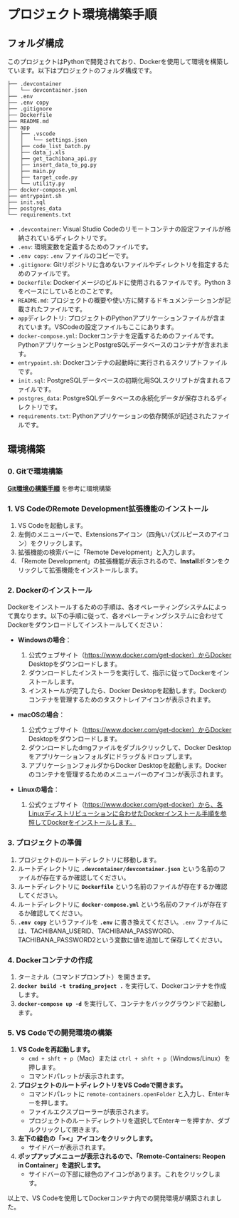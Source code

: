 # プロジェクト環境構築手順

## フォルダ構成

このプロジェクトはPythonで開発されており、Dockerを使用して環境を構築しています。以下はプロジェクトのフォルダ構成です。

```
├── .devcontainer
│   └── devcontainer.json
├── .env
├── .env copy
├── .gitignore
├── Dockerfile
├── README.md
├── app
│   ├── .vscode
│   │   └── settings.json
│   ├── code_list_batch.py
│   ├── data_j.xls
│   ├── get_tachibana_api.py
│   ├── insert_data_to_pg.py
│   ├── main.py
│   ├── target_code.py
│   └── utility.py
├── docker-compose.yml
├── entrypoint.sh
├── init.sql
├── postgres_data
└── requirements.txt

```

- `.devcontainer`: Visual Studio Codeのリモートコンテナの設定ファイルが格納されているディレクトリです。
- `.env`: 環境変数を定義するためのファイルです。
- `.env copy`: `.env` ファイルのコピーです。
- `.gitignore`: Gitリポジトリに含めないファイルやディレクトリを指定するためのファイルです。
- `Dockerfile`: Dockerイメージのビルドに使用されるファイルです。Python 3をベースにしているとのことです。
- `README.md`: プロジェクトの概要や使い方に関するドキュメンテーションが記載されたファイルです。
- `app`ディレクトリ: プロジェクトのPythonアプリケーションファイルが含まれています。VSCodeの設定ファイルもここにあります。
- `docker-compose.yml`: Dockerコンテナを定義するためのファイルです。PythonアプリケーションとPostgreSQLデータベースのコンテナが含まれます。
- `entrypoint.sh`: Dockerコンテナの起動時に実行されるスクリプトファイルです。
- `init.sql`: PostgreSQLデータベースの初期化用SQLスクリプトが含まれるファイルです。
- `postgres_data`: PostgreSQLデータベースの永続化データが保存されるディレクトリです。
- `requirements.txt`: Pythonアプリケーションの依存関係が記述されたファイルです。

## 環境構築

### 0. Gitで環境構築

[**Git環境の構築手順**](https://www.notion.so/Git-db0ace056b354b3c9ca91f375a245b7b?pvs=21) を参考に環境構築

### 1. VS CodeのRemote Development拡張機能のインストール

1. VS Codeを起動します。
2. 左側のメニューバーで、Extensionsアイコン（四角いパズルピースのアイコン）をクリックします。
3. 拡張機能の検索バーに「Remote Development」と入力します。
4. 「Remote Development」の拡張機能が表示されるので、**Install**ボタンをクリックして拡張機能をインストールします。

### 2. Dockerのインストール

Dockerをインストールするための手順は、各オペレーティングシステムによって異なります。以下の手順に従って、各オペレーティングシステムに合わせてDockerをダウンロードしてインストールしてください：

- **Windowsの場合**：
    1. 公式ウェブサイト（https://www.docker.com/get-docker）からDocker Desktopをダウンロードします。
    2. ダウンロードしたインストーラを実行して、指示に従ってDockerをインストールします。
    3. インストールが完了したら、Docker Desktopを起動します。Dockerのコンテナを管理するためのタスクトレイアイコンが表示されます。

- **macOSの場合**：
    1. 公式ウェブサイト（https://www.docker.com/get-docker）からDocker Desktopをダウンロードします。
    2. ダウンロードしたdmgファイルをダブルクリックして、Docker Desktopをアプリケーションフォルダにドラッグ＆ドロップします。
    3. アプリケーションフォルダからDocker Desktopを起動します。Dockerのコンテナを管理するためのメニューバーのアイコンが表示されます。

- **Linuxの場合**：
    1. 公式ウェブサイト（https://www.docker.com/get-docker）から、各Linuxディストリビューションに合わせたDockerインストール手順を参照してDockerをインストールします。

### 3. プロジェクトの準備

1. プロジェクトのルートディレクトリに移動します。
2. ルートディレクトリに **`.devcontainer/devcontainer.json`** という名前のファイルが存在するか確認してください。
3. ルートディレクトリに **`Dockerfile`** という名前のファイルが存在するか確認してください。
4. ルートディレクトリに **`docker-compose.yml`** という名前のファイルが存在するか確認してください。
5. **`.env copy`** というファイルを **`.env`** に書き換えてください。`.env` ファイルには、TACHIBANA_USERID、TACHIBANA_PASSWORD、TACHIBANA_PASSWORD2という変数に値を追加して保存してください。

### 4. Dockerコンテナの作成

1. ターミナル（コマンドプロンプト）を開きます。
2. **`docker build -t trading_project .`** を実行して、Dockerコンテナを作成します。
3. **`docker-compose up -d`** を実行して、コンテナをバックグラウンドで起動します。

### 5. VS Codeでの開発環境の構築

1. **VS Codeを再起動します。**
    - `cmd + shft + p`（Mac）または `ctrl + shft + p`（Windows/Linux）を押します。
    - コマンドパレットが表示されます。
2. **プロジェクトのルートディレクトリをVS Codeで開きます。**
    - コマンドパレットに `remote-containers.openFolder` と入力し、Enterキーを押します。
    - ファイルエクスプローラーが表示されます。
    - プロジェクトのルートディレクトリを選択してEnterキーを押すか、ダブルクリックして開きます。
3. **左下の緑色の「><」アイコンをクリックします。**
    - サイドバーが表示されます。
4. **ポップアップメニューが表示されるので、「Remote-Containers: Reopen in Container」を選択します。**
    - サイドバーの下部に緑色のアイコンがあります。これをクリックします。

以上で、VS Codeを使用してDockerコンテナ内での開発環境が構築されました。

